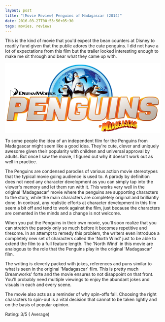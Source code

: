 ```yaml
---
layout: post
title: "[Movie Review] Penguins of Madagascar (2014)"
date: 2016-03-27T00:53:56+05:30
tags: movies, reviews
---
```


This is the kind of movie that you'd expect the bean counters at Disney to readily fund given that the public adores the cute penguins.
I did not have a lot of expectations from this film but the trailer looked interesting enough to make me sit through and bear what they came up with.

![Penguins of Madagascar (2014)](/img/movie-poster-penguins-of-madagascar-2014.png 'Penguins of Madagascar (2014)')

To some people the idea of an independent film for the Penguins from Madagascar might seem like a good idea.
They're cute, clever and uniquely awesome given their popularity with children and universal approval by adults.
But once I saw the movie, I figured out why it doesn't work out as well in practice.

The Penguins are condensed parodies of various action movie stereotypes that the typical movie going audience is used to.
A parody by definition does not need any character development as you can simply tap into the viewer's memory and let them run with it.
This works very well in the original 'Madagascar' movie where the penguins are supporting characters to the story, while the main characters are completely original and brilliantly done.
In contrast, any realistic efforts at character development in this film seem a bit off and tend to work against the film, just because the characters are cemented in the minds and a change is not welcome.

When you put the Penguins in their own movie, you'll soon realize that you can stretch the parody only so much before it becomes repetitive and tiresome.
In an attempt to remedy this problem, the writers even introduce a completely new set of characters called the 'North Wind' just to be able to extend the film to a full feature length.
The 'North Wind' in this movie are analogous to the role that the Penguins play in the original 'Madagascar' film.

The writing is cleverly packed with jokes, references and puns similar to what is seen in the original 'Madagascar' film.
This is pretty much Dreamworks' forte and the movie ensures to not disappoint on that front.
You'll probably need multiple viewings to enjoy the abundant jokes and visuals in each and every scene.

The movie also acts as a reminder of why spin-offs fail.
Choosing the right characters to spin-out is a vital decision that cannot to be taken lightly and on the basis of popular opinion.

Rating: 3/5 ( Average)
